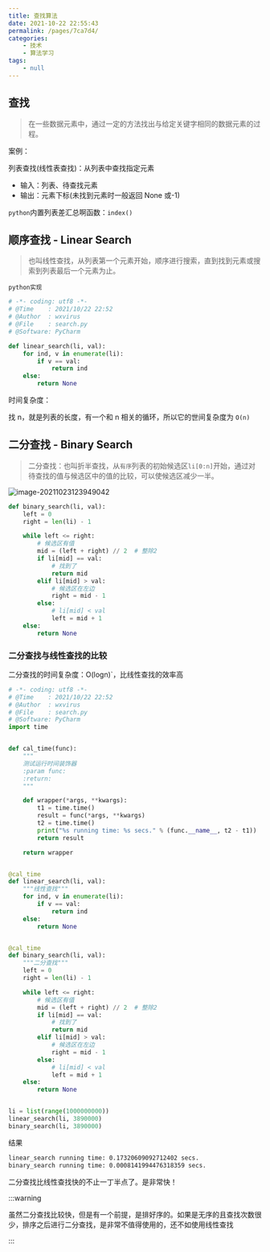 ```yaml
---
title: 查找算法
date: 2021-10-22 22:55:43
permalink: /pages/7ca7d4/
categories:
    - 技术
    - 算法学习
tags:
    - null
---
```


## 查找

> 在一些数据元素中，通过一定的方法找出与给定关键字相同的数据元素的过程。

案例：

列表查找(线性表查找)：从列表中查找指定元素

-   输入：列表、待查找元素
-   输出：元素下标(未找到元素时一般返回 None 或-1)

`python`内置列表差汇总啊函数：`index()`

## 顺序查找 - Linear Search

> 也叫线性查找，从列表第一个元素开始，顺序进行搜索，直到找到元素或搜索到列表最后一个元素为止。

`python实现`

```python
# -*- coding: utf8 -*-
# @Time    : 2021/10/22 22:52
# @Author  : wxvirus
# @File    : search.py
# @Software: PyCharm

def linear_search(li, val):
    for ind, v in enumerate(li):
        if v == val:
            return ind
    else:
        return None

```

时间复杂度：

找 n，就是列表的长度，有一个和 n 相关的循环，所以它的世间复杂度为 `O(n)`

## 二分查找 - Binary Search

> 二分查找：也叫折半查找，从`有序`列表的初始候选区`li[0:n]`开始，通过对待查找的值与候选区中的值的比较，可以使候选区减少一半。

![image-20211023123949042](https://sword-demon.github.io/vue-blog/assets/images/image-20211023123949042.png)

```python
def binary_search(li, val):
	left = 0
	right = len(li) - 1

	while left <= right:
		# 候选区有值
		mid = (left + right) // 2  # 整除2
		if li[mid] == val:
			# 找到了
			return mid
		elif li[mid] > val:
			# 候选区在左边
			right = mid - 1
		else:
			# li[mid] < val
			left = mid + 1
	else:
		return None
```

### 二分查找与线性查找的比较

二分查找的时间复杂度：O(logn)`，比线性查找的效率高

```python
# -*- coding: utf8 -*-
# @Time    : 2021/10/22 22:52
# @Author  : wxvirus
# @File    : search.py
# @Software: PyCharm
import time


def cal_time(func):
    """
    测试运行时间装饰器
    :param func:
    :return:
    """

    def wrapper(*args, **kwargs):
        t1 = time.time()
        result = func(*args, **kwargs)
        t2 = time.time()
        print("%s running time: %s secs." % (func.__name__, t2 - t1))
        return result

    return wrapper


@cal_time
def linear_search(li, val):
    """线性查找"""
    for ind, v in enumerate(li):
        if v == val:
            return ind
    else:
        return None


@cal_time
def binary_search(li, val):
    """二分查找"""
    left = 0
    right = len(li) - 1

    while left <= right:
        # 候选区有值
        mid = (left + right) // 2  # 整除2
        if li[mid] == val:
            # 找到了
            return mid
        elif li[mid] > val:
            # 候选区在左边
            right = mid - 1
        else:
            # li[mid] < val
            left = mid + 1
    else:
        return None


li = list(range(1000000000))
linear_search(li, 3890000)
binary_search(li, 3890000)

```

结果

```bash
linear_search running time: 0.17320609092712402 secs.
binary_search running time: 0.0008141994476318359 secs.
```

二分查找比线性查找快的不止一丁半点了。是非常快！

:::warning

虽然二分查找比较快，但是有一个前提，是排好序的。如果是无序的且查找次数很少，排序之后进行二分查找，是非常不值得使用的，还不如使用线性查找

:::

